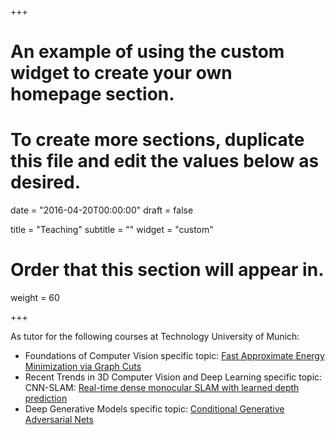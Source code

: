 +++
# An example of using the custom widget to create your own homepage section.
# To create more sections, duplicate this file and edit the values below as desired.

date = "2016-04-20T00:00:00"
draft = false

title = "Teaching"
subtitle = ""
widget = "custom"

# Order that this section will appear in.
weight = 60

+++

As tutor for the following courses at Technology University of Munich:

- Foundations of Computer Vision 
specific topic: [Fast Approximate Energy Minimization via Graph Cuts](http://www.cs.cornell.edu/rdz/Papers/BVZ-iccv99.pdf)
- Recent Trends in 3D Computer Vision and Deep Learning 
specific topic: CNN-SLAM: [Real-time dense monocular SLAM with learned depth prediction](https://arxiv.org/abs/1704.03489)
- Deep Generative Models
specific topic: [Conditional Generative Adversarial Nets](https://arxiv.org/abs/1411.1784)
